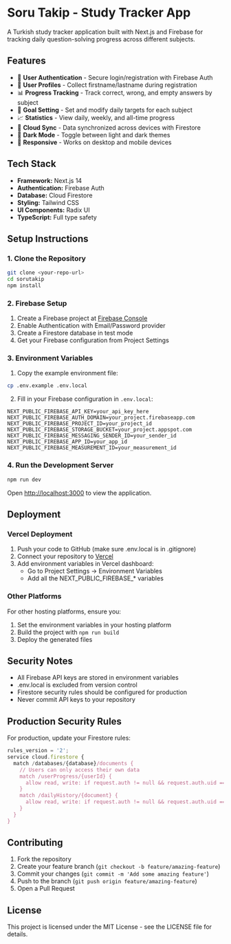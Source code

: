 # Soru Takip - Study Tracker App

A Turkish study tracker application built with Next.js and Firebase for tracking daily question-solving progress across different subjects.

## Features

- 🔐 **User Authentication** - Secure login/registration with Firebase Auth
- 👤 **User Profiles** - Collect firstname/lastname during registration  
- 📊 **Progress Tracking** - Track correct, wrong, and empty answers by subject
- 🎯 **Goal Setting** - Set and modify daily targets for each subject
- 📈 **Statistics** - View daily, weekly, and all-time progress
- 🔄 **Cloud Sync** - Data synchronized across devices with Firestore
- 🌙 **Dark Mode** - Toggle between light and dark themes
- 📱 **Responsive** - Works on desktop and mobile devices

## Tech Stack

- **Framework:** Next.js 14
- **Authentication:** Firebase Auth
- **Database:** Cloud Firestore
- **Styling:** Tailwind CSS
- **UI Components:** Radix UI
- **TypeScript:** Full type safety

## Setup Instructions

### 1. Clone the Repository

```bash
git clone <your-repo-url>
cd sorutakip
npm install
```

### 2. Firebase Setup

1. Create a Firebase project at [Firebase Console](https://console.firebase.google.com/)
2. Enable Authentication with Email/Password provider
3. Create a Firestore database in test mode
4. Get your Firebase configuration from Project Settings

### 3. Environment Variables

1. Copy the example environment file:
```bash
cp .env.example .env.local
```

2. Fill in your Firebase configuration in `.env.local`:
```env
NEXT_PUBLIC_FIREBASE_API_KEY=your_api_key_here
NEXT_PUBLIC_FIREBASE_AUTH_DOMAIN=your_project.firebaseapp.com
NEXT_PUBLIC_FIREBASE_PROJECT_ID=your_project_id
NEXT_PUBLIC_FIREBASE_STORAGE_BUCKET=your_project.appspot.com
NEXT_PUBLIC_FIREBASE_MESSAGING_SENDER_ID=your_sender_id
NEXT_PUBLIC_FIREBASE_APP_ID=your_app_id
NEXT_PUBLIC_FIREBASE_MEASUREMENT_ID=your_measurement_id
```

### 4. Run the Development Server

```bash
npm run dev
```

Open [http://localhost:3000](http://localhost:3000) to view the application.

## Deployment

### Vercel Deployment

1. Push your code to GitHub (make sure .env.local is in .gitignore)
2. Connect your repository to [Vercel](https://vercel.com/)
3. Add environment variables in Vercel dashboard:
   - Go to Project Settings → Environment Variables
   - Add all the NEXT_PUBLIC_FIREBASE_* variables

### Other Platforms

For other hosting platforms, ensure you:
1. Set the environment variables in your hosting platform
2. Build the project with `npm run build`
3. Deploy the generated files

## Security Notes

- All Firebase API keys are stored in environment variables
- .env.local is excluded from version control
- Firestore security rules should be configured for production
- Never commit API keys to your repository

## Production Security Rules

For production, update your Firestore rules:

```javascript
rules_version = '2';
service cloud.firestore {
  match /databases/{database}/documents {
    // Users can only access their own data
    match /userProgress/{userId} {
      allow read, write: if request.auth != null && request.auth.uid == userId;
    }
    match /dailyHistory/{document} {
      allow read, write: if request.auth != null && request.auth.uid == resource.data.userId;
    }
  }
}
```

## Contributing

1. Fork the repository
2. Create your feature branch (`git checkout -b feature/amazing-feature`)
3. Commit your changes (`git commit -m 'Add some amazing feature'`)
4. Push to the branch (`git push origin feature/amazing-feature`)
5. Open a Pull Request

## License

This project is licensed under the MIT License - see the LICENSE file for details.